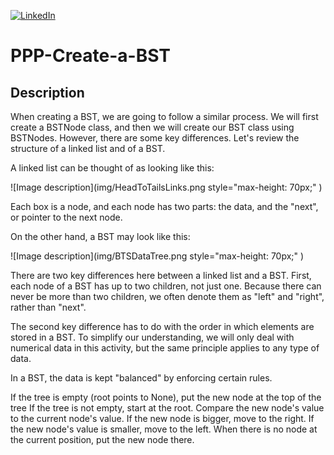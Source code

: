 [![LinkedIn][linkedin-shield]][linkedin-url-Bucsa]

# PPP-Create-a-BST

## Description

When creating a BST, we are going to follow a similar process. We will first create a BSTNode class, and then we will create our BST class using BSTNodes. However, there are some key differences. Let's review the structure of a linked list and of a BST.

A linked list can be thought of as looking like this:

![Image description](img/HeadToTailsLinks.png style="max-height: 70px;" )

Each box is a node, and each node has two parts: the data, and the "next", or pointer to the next node.

On the other hand, a BST may look like this:

![Image description](img/BTSDataTree.png style="max-height: 70px;" )

There are two key differences here between a linked list and a BST. First, each node of a BST has up to two children, not just one. Because there can never be more than two children, we often denote them as "left" and "right", rather than "next".

The second key difference has to do with the order in which elements are stored in a BST. To simplify our understanding, we will only deal with numerical data in this activity, but the same principle applies to any type of data.

In a BST, the data is kept "balanced" by enforcing certain rules.

If the tree is empty (root points to None), put the new node at the top of the tree
If the tree is not empty, start at the root. Compare the new node's value to the current node's value. If the new node is bigger, move to the right. If the new node's value is smaller, move to the left. When there is no node at the current position, put the new node there.


[linkedin-shield]: https://img.shields.io/badge/-LinkedIn-black.svg?style=for-the-badge&logo=linkedin&colorB=555
[linkedin-url-Bucsa]: https://www.linkedin.com/in/justin-bucsa